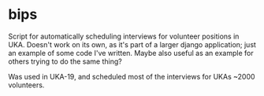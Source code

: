 # bips

Script for automatically scheduling interviews for volunteer positions in UKA.
Doesn't work on its own, as it's part of a larger django application; just an example of some code I've written.
Maybe also useful as an example for others trying to do the same thing?

Was used in UKA-19, and scheduled most of the interviews for UKAs ~2000 volunteers.
